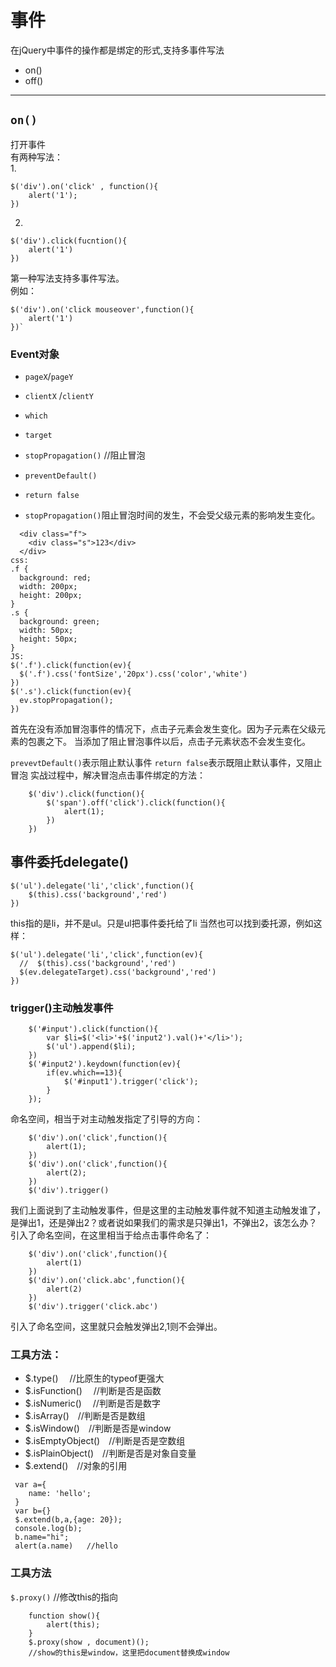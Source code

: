 # 事件
在jQuery中事件的操作都是绑定的形式,支持多事件写法<br>
* on()
* off()

---
## `on()`
打开事件<br>
有两种写法：<br>
1.  
```
$('div').on('click' , function(){
    alert('1');
})
```
2. 
```
$('div').click(fucntion(){
    alert('1')
})
```
第一种写法支持多事件写法。<br>
例如：<br>
```
$('div').on('click mouseover',function(){
    alert('1')
})`
```
### Event对象
* `pageX`/`pageY`
* `clientX` /`clientY`
* `which`
* `target`
* `stopPropagation()`  //阻止冒泡
* `preventDefault()`
* `return false`<br>

* `stopPropagation()`阻止冒泡时间的发生，不会受父级元素的影响发生变化。
```
  <div class="f">
    <div class="s">123</div>
  </div>  
css:
.f {
  background: red;
  width: 200px;
  height: 200px;
}
.s {
  background: green;
  width: 50px;
  height: 50px;
}
JS:
$('.f').click(function(ev){
  $('.f').css('fontSize','20px').css('color','white')
})
$('.s').click(function(ev){
  ev.stopPropagation();
})
```
首先在没有添加冒泡事件的情况下，点击子元素会发生变化。因为子元素在父级元素的包裹之下。
当添加了阻止冒泡事件以后，点击子元素状态不会发生变化。

`prevevtDefault()`表示阻止默认事件
`return false`表示既阻止默认事件，又阻止冒泡
实战过程中，解决冒泡点击事件绑定的方法：
```
    $('div').click(function(){
        $('span').off('click').click(function(){
            alert(1);
        })
    })
```

## 事件委托delegate()
```
$('ul').delegate('li','click',function(){
    $(this).css('background','red')
})
```
this指的是li，并不是ul。只是ul把事件委托给了li
当然也可以找到委托源，例如这样：
```
$('ul').delegate('li','click',function(ev){
  //  $(this).css('background','red')
  $(ev.delegateTarget).css('background','red')
})    
```
### trigger()主动触发事件
```
    $('#input').click(function(){
        var $li=$('<li>'+$('input2').val()+'</li>');
        $('ul').append($li);
    })
    $('#input2').keydown(function(ev){
        if(ev.which==13){
            $('#input1').trigger('click');
        }
    });
```
命名空间，相当于对主动触发指定了引导的方向：
```
    $('div').on('click',function(){
        alert(1);
    })
    $('div').on('click',function(){
        alert(2);
    })
    $('div').trigger()
```
我们上面说到了主动触发事件，但是这里的主动触发事件就不知道主动触发谁了，是弹出1，还是弹出2？或者说如果我们的需求是只弹出1，不弹出2，该怎么办？
引入了命名空间，在这里相当于给点击事件命名了：
```
    $('div').on('click',function(){
        alert(1)
    })
    $('div').on('click.abc',function(){
        alert(2)
    })
    $('div').trigger('click.abc')
```
引入了命名空间，这里就只会触发弹出2,1则不会弹出。

### 工具方法：
* $.type()&ensp;&ensp;   //比原生的typeof更强大
* $.isFunction() &ensp;&ensp;//判断是否是函数
* $.isNumeric()&ensp;&ensp; //判断是否是数字
* $.isArray()&ensp;&ensp;//判断是否是数组
* $.isWindow()&ensp;&ensp;//判断是否是window
* $.isEmptyObject()&ensp;&ensp;//判断是否是空数组
* $.isPlainObject()&ensp;&ensp;//判断是否是对象自变量
* $.extend()&ensp;&ensp;//对象的引用
```
 var a={
    name: 'hello';
 }
 var b={}
 $.extend(b,a,{age: 20});
 console.log(b);
 b.name="hi";
 alert(a.name)   //hello
```

### 工具方法
`$.proxy()` //修改this的指向<br>
```
    function show(){
        alert(this);
    }
    $.proxy(show , document)();
    //show的this是window，这里把document替换成window
```